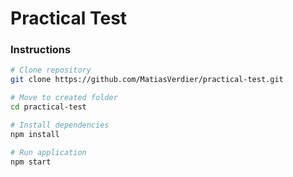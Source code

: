 # Practical Test

### Instructions

```bash
# Clone repository
git clone https://github.com/MatiasVerdier/practical-test.git

# Move to created folder
cd practical-test

# Install dependencies
npm install

# Run application
npm start

```
